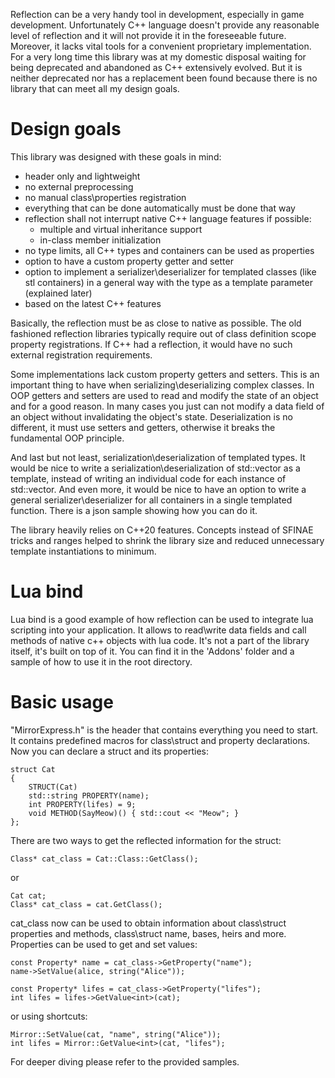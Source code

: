 Reflection can be a very handy tool in development, especially in game development. Unfortunately C++ language doesn't provide any reasonable level of reflection and it will not provide it in the foreseeable future. Moreover, it lacks vital tools for a convenient proprietary implementation. For a very long time this library was at my domestic disposal waiting for being deprecated and abandoned as C++ extensively evolved. But it is neither deprecated nor has a replacement been found because there is no library that can meet all my design goals.

# Design goals
This library was designed with these goals in mind:
- header only and lightweight
- no external preprocessing
- no manual class\properties registration
- everything that can be done automatically must be done that way
- reflection shall not interrupt native C++ language features if possible:
    - multiple and virtual inheritance support
    - in-class member initialization
- no type limits, all C++ types and containers can be used as properties
- option to have a custom property getter and setter
- option to implement a serializer\deserializer for templated classes (like stl containers) in a general way with the type as a template parameter (explained later)
- based on the latest C++ features

Basically, the reflection must be as close to native as possible. The old fashioned reflection libraries typically require out of class definition scope property registrations. If C++ had a reflection, it would have no such external registration requirements.

Some implementations lack custom property getters and setters. This is an important thing to have when serializing\deserializing complex classes.
In OOP getters and setters are used to read and modify the state of an object and for a good reason. In many cases you just can not modify a data field of an object without invalidating the object's state. Deserialization is no different, it must use setters and getters, otherwise it breaks the fundamental OOP principle.

And last but not least, serialization\deserialization of templated types. It would be nice to write a serialization\deserialization of std::vector as a template, instead of writing an individual code for each instance of std::vector. And even more, it would be nice to have an option to write a general serializer\deserializer for all containers in a single templated function. There is a json sample showing how you can do it.

The library heavily relies on C++20 features. Concepts instead of SFINAE tricks and ranges helped to shrink the library size and reduced unnecessary template instantiations to minimum.

# Lua bind
Lua bind is a good example of how reflection can be used to integrate lua scripting into your application. It allows to read\write data fields and call methods of native c++ objects with lua code. It's not a part of the library itself, it's built on top of it. You can find it in the 'Addons' folder and a sample of how to use it in the root directory.

# Basic usage
"MirrorExpress.h" is the header that contains everything you need to start. It contains predefined macros for class\struct and property declarations.
Now you can declare a struct and its properties:

```
struct Cat
{
	STRUCT(Cat)
	std::string PROPERTY(name);
	int PROPERTY(lifes) = 9;
	void METHOD(SayMeow)() { std::cout << "Meow"; }
};
```

There are two ways to get the reflected information for the struct:
```
Class* cat_class = Cat::Class::GetClass();
```
or
```
Cat cat;
Class* cat_class = cat.GetClass();
```
cat_class now can be used to obtain information about class\struct properties and methods, class\struct name, bases, heirs and more.
Properties can be used to get and set values:
```
const Property* name = cat_class->GetProperty("name");
name->SetValue(alice, string("Alice"));

const Property* lifes = cat_class->GetProperty("lifes");
int lifes = lifes->GetValue<int>(cat);
```
or using shortcuts:
```
Mirror::SetValue(cat, "name", string("Alice"));
int lifes = Mirror::GetValue<int>(cat, "lifes");
```

For deeper diving please refer to the provided samples.

